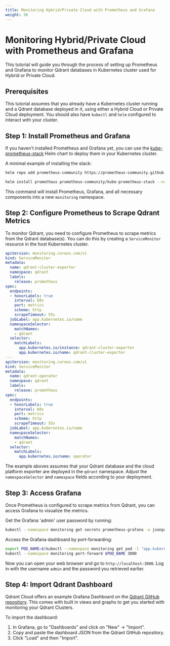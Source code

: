 ```yaml
---
title: Monitoring Hybrid/Private Cloud with Prometheus and Grafana
weight: 36
---
```


# Monitoring Hybrid/Private Cloud with Prometheus and Grafana

This tutorial will guide you through the process of setting up Prometheus and Grafana to monitor Qdrant databases in Kubernetes cluster used for Hybrid or Private Cloud.

## Prerequisites

This tutorial assumes that you already have a Kubernetes cluster running and a Qdrant database deployed in it, using either a Hybrid Cloud or Private Cloud deployment. You should also have `kubectl` and `helm` configured to interact with your cluster.

## Step 1: Install Prometheus and Grafana

If you haven't installed Prometheus and Grafana yet, you can use the [kube-prometheus-stack](https://artifacthub.io/packages/helm/prometheus-community/kube-prometheus-stack) Helm chart to deploy them in your Kubernetes cluster.

A minimal example of installing the stack:
  
```bash
helm repo add prometheus-community https://prometheus-community.github.io/helm-charts

helm install prometheus prometheus-community/kube-prometheus-stack --namespace monitoring --create-namespace
```

This command will install Prometheus, Grafana, and all necessary components into a new `monitoring` namespace.

## Step 2: Configure Prometheus to Scrape Qdrant Metrics

To monitor Qdrant, you need to configure Prometheus to scrape metrics from the Qdrant database(s). You can do this by creating a `ServiceMonitor` resource in the host Kubernetes cluster.

```yaml
apiVersion: monitoring.coreos.com/v1
kind: ServiceMonitor
metadata:
  name: qdrant-cluster-exporter
  namespace: qdrant
  labels:
    release: prometheus
spec:
  endpoints:
  - honorLabels: true
    interval: 60s
    port: metrics
    scheme: http
    scrapeTimeout: 55s
  jobLabel: app.kubernetes.io/name
  namespaceSelector:
    matchNames:
    - qdrant
  selector:
    matchLabels:
      app.kubernetes.io/instance: qdrant-cluster-exporter
      app.kubernetes.io/name: qdrant-cluster-exporter
---
apiVersion: monitoring.coreos.com/v1
kind: ServiceMonitor
metadata:
  name: qdrant-operator
  namespace: qdrant
  labels:
    release: prometheus
spec:
  endpoints:
  - honorLabels: true
    interval: 60s
    port: metrics
    scheme: http
    scrapeTimeout: 55s
  jobLabel: app.kubernetes.io/name
  namespaceSelector:
    matchNames:
    - qdrant
  selector:
    matchLabels:
      app.kubernetes.io/name: operator
```

The example aboves assumes that your Qdrant database and the cloud platform exporter are deployed in the `qdrant` namespace. Adjust the `namespaceSelector` and `namespace` fields according to your deployment.

## Step 3: Access Grafana

Once Prometheus is configured to scrape metrics from Qdrant, you can access Grafana to visualize the metrics.

Get the Grafana 'admin' user password by running:

```bash
kubectl --namespace monitoring get secrets prometheus-grafana -o jsonpath="{.data.admin-password}" | base64 -d ; echo
```

Access the Grafana dashboard by port-forwarding:

```bash
export POD_NAME=$(kubectl --namespace monitoring get pod -l "app.kubernetes.io/name=grafana,app.kubernetes.io/instance=prometheus" -oname)
kubectl --namespace monitoring port-forward $POD_NAME 3000
```

Now you can open your web browser and go to `http://localhost:3000`. Log in with the username `admin` and the password you retrieved earlier.

## Step 4: Import Qdrant Dashboard

Qdrant Cloud offers an example Grafana Dashboard on the [Qdrant GitHub repository](https://github.com/qdrant/qdrant-cloud-grafana-dashboard). This comes with built in views and graphs to get you started with monitoring your Qdrant Clusters.

To import the dashboard:

1. In Grafana, go to "Dashboards" and click on "New" -> "Import".
2. Copy and paste the dashboard JSON from the Qdrant GitHub repository.
3. Click "Load" and then "Import".
